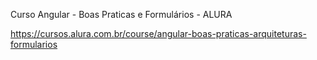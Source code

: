 Curso Angular - Boas Praticas e Formulários - ALURA

https://cursos.alura.com.br/course/angular-boas-praticas-arquiteturas-formularios